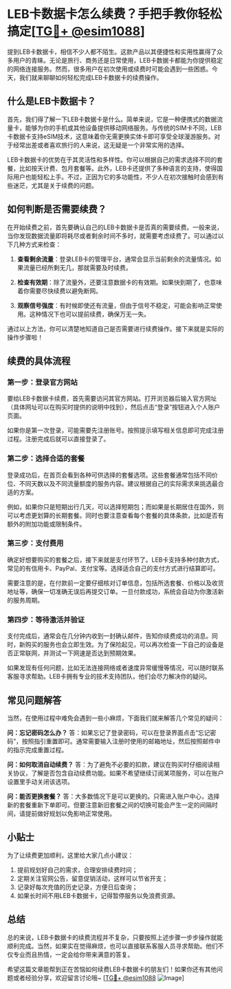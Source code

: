 # LEB卡数据卡怎么续费？手把手教你轻松搞定[[TG💪+ @esim1088](https://t.me/s/esim1088)]

提到LEB卡数据卡，相信不少人都不陌生。这款产品以其便捷性和实用性赢得了众多用户的青睐。无论是旅行、商务还是日常使用，LEB卡数据卡都能为你提供稳定的网络连接服务。然而，很多用户在初次使用或续费时可能会遇到一些困惑。今天，我们就来聊聊如何轻松完成LEB卡数据卡的续费操作。

## 什么是LEB卡数据卡？

首先，我们得了解一下LEB卡数据卡是什么。简单来说，它是一种便携式的数据流量卡，能够为你的手机或其他设备提供移动网络服务。与传统的SIM卡不同，LEB卡数据卡支持eSIM技术，这意味着你无需更换实体卡即可享受全球漫游服务。对于经常出差或者喜欢旅行的人来说，这无疑是一个非常实用的选择。

LEB卡数据卡的优势在于其灵活性和多样性。你可以根据自己的需求选择不同的套餐，比如按天计费、包月套餐等。此外，LEB卡还提供了多种语言的支持，使得国际用户也能轻松上手。不过，正因为它的多功能性，不少人在初次接触时会感到有些迷茫，尤其是关于续费的问题。

## 如何判断是否需要续费？

在开始续费之前，首先要确认自己的LEB卡数据卡是否真的需要续费。一般来说，当你发现数据流量即将耗尽或者剩余时间不多时，就需要考虑续费了。可以通过以下几种方式来检查：

1. **查看剩余流量**：登录LEB卡的管理平台，通常会显示当前剩余的流量情况。如果流量已经所剩无几，那就需要及时续费。
   
2. **检查有效期**：除了流量外，还要注意数据卡的有效期。如果快到期了，也意味着你需要尽快续费以避免断网。

3. **观察信号强度**：有时候即使还有流量，但由于信号不稳定，可能会影响正常使用。这种情况下也可以提前续费，确保万无一失。

通过以上方法，你可以清楚地知道自己是否需要进行续费操作。接下来就是实际的操作步骤啦！

## 续费的具体流程

### 第一步：登录官方网站

要给LEB卡数据卡续费，首先需要访问其官方网站。打开浏览器后输入官方网址（具体网址可以在购买时提供的说明中找到），然后点击“登录”按钮进入个人账户页面。

如果你是第一次登录，可能需要先注册账号。按照提示填写相关信息即可完成注册过程。注册完成后就可以直接登录了。

### 第二步：选择合适的套餐

登录成功后，在首页会看到各种可供选择的套餐选项。这些套餐通常包括不同价位、不同天数以及不同流量额度的服务内容。建议根据自己的实际需求来挑选最合适的方案。

例如，如果你只是短期出行几天，可以选择短期包；而如果是长期居住在国外，则可以考虑更划算的长期套餐。同时也要注意查看每个套餐的具体条款，比如是否有额外的附加功能或限制条件。

### 第三步：支付费用

确定好想要购买的套餐之后，接下来就是支付环节了。LEB卡支持多种付款方式，常见的有信用卡、PayPal、支付宝等。选择适合自己的支付方式进行结算即可。

需要注意的是，在付款前一定要仔细核对订单信息，包括所选套餐、价格以及收货地址等，确保一切准确无误后再提交订单。一旦付款成功，系统会自动为你激活新的服务周期。

### 第四步：等待激活并验证

支付完成后，通常会在几分钟内收到一封确认邮件，告知你续费成功的消息。同时，新购买的服务也会立即生效。为了保险起见，可以再次检查一下自己的设备是否正常联网，并测试一下网速是否达到预期效果。

如果发现有任何问题，比如无法连接网络或者速度异常缓慢等情况，可以随时联系客服寻求帮助。LEB卡拥有专业的技术支持团队，他们会尽力解决你的疑问。

## 常见问题解答

当然，在使用过程中难免会遇到一些小麻烦，下面我们就来解答几个常见的疑问：

**问：忘记密码怎么办？**
答：如果忘记了登录密码，可以在登录界面点击“忘记密码”，按照指引重置即可。通常需要输入注册时使用的邮箱地址，然后按照邮件中的指示完成重置过程。

**问：如何取消自动续费？**
答：为了避免不必要的扣款，建议在购买时仔细阅读相关协议，了解是否包含自动续费功能。如果不希望继续订阅某项服务，可以在账户设置里手动关闭该选项。

**问：能否更换套餐？**
答：大多数情况下是可以更换的。只需进入账户中心，选择新的套餐重新下单即可。但要注意新旧套餐之间的切换可能会产生一定的间隔时间，请提前做好规划以免影响正常使用。

## 小贴士

为了让续费更加顺利，这里给大家几点小建议：

1. 提前规划好自己的需求，合理安排续费时间；
2. 定期关注官网公告，留意促销活动，这样可以节省开支；
3. 记录好每次充值的历史记录，方便日后查询；
4. 如果长时间不用LEB卡数据卡，记得暂停服务以免浪费资源。

## 总结

总的来说，LEB卡数据卡的续费流程并不复杂，只要按照上述步骤一步步操作就能顺利完成。当然，如果实在觉得麻烦，也可以直接联系客服人员寻求帮助。他们不仅专业而且热情，一定会给你带来满意的答复。

希望这篇文章能帮到正在苦恼如何续费LEB卡数据卡的朋友们！如果你还有其他问题或者经验分享，欢迎留言讨论哦~ [[TG💪+ @esim1088](https://t.me/s/esim1088) ![Image](https://i.postimg.cc/4NQfJmqS/Snipaste-2025-05-13-00-14-12.png)]